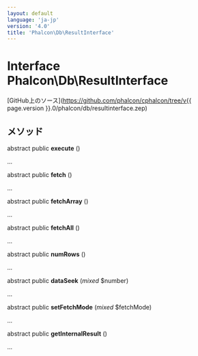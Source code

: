 ```yaml
---
layout: default
language: 'ja-jp'
version: '4.0'
title: 'Phalcon\Db\ResultInterface'
---
```

# Interface **Phalcon\Db\ResultInterface**

[GitHub上のソース](https://github.com/phalcon/cphalcon/tree/v{{ page.version }}.0/phalcon/db/resultinterface.zep)

## メソッド

abstract public **execute** ()

...

abstract public **fetch** ()

...

abstract public **fetchArray** ()

...

abstract public **fetchAll** ()

...

abstract public **numRows** ()

...

abstract public **dataSeek** (*mixed* $number)

...

abstract public **setFetchMode** (*mixed* $fetchMode)

...

abstract public **getInternalResult** ()

...